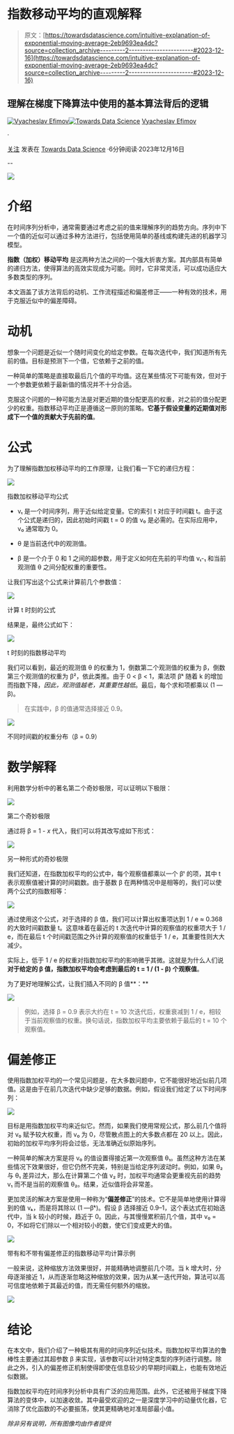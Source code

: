 # 指数移动平均的直观解释

> 原文：[https://towardsdatascience.com/intuitive-explanation-of-exponential-moving-average-2eb9693ea4dc?source=collection_archive---------2-----------------------#2023-12-16](https://towardsdatascience.com/intuitive-explanation-of-exponential-moving-average-2eb9693ea4dc?source=collection_archive---------2-----------------------#2023-12-16)

## 理解在梯度下降算法中使用的基本算法背后的逻辑

[](https://medium.com/@slavahead?source=post_page-----2eb9693ea4dc--------------------------------)[![Vyacheslav Efimov](../Images/db4b02e75d257063e8e9d3f1f75d9d6d.png)](https://medium.com/@slavahead?source=post_page-----2eb9693ea4dc--------------------------------)[](https://towardsdatascience.com/?source=post_page-----2eb9693ea4dc--------------------------------)[![Towards Data Science](../Images/a6ff2676ffcc0c7aad8aaf1d79379785.png)](https://towardsdatascience.com/?source=post_page-----2eb9693ea4dc--------------------------------) [Vyacheslav Efimov](https://medium.com/@slavahead?source=post_page-----2eb9693ea4dc--------------------------------)

·

[关注](https://medium.com/m/signin?actionUrl=https%3A%2F%2Fmedium.com%2F_%2Fsubscribe%2Fuser%2Fc8a0ca9d85d8&operation=register&redirect=https%3A%2F%2Ftowardsdatascience.com%2Fintuitive-explanation-of-exponential-moving-average-2eb9693ea4dc&user=Vyacheslav+Efimov&userId=c8a0ca9d85d8&source=post_page-c8a0ca9d85d8----2eb9693ea4dc---------------------post_header-----------) 发表在 [Towards Data Science](https://towardsdatascience.com/?source=post_page-----2eb9693ea4dc--------------------------------) ·6分钟阅读·2023年12月16日[](https://medium.com/m/signin?actionUrl=https%3A%2F%2Fmedium.com%2F_%2Fvote%2Ftowards-data-science%2F2eb9693ea4dc&operation=register&redirect=https%3A%2F%2Ftowardsdatascience.com%2Fintuitive-explanation-of-exponential-moving-average-2eb9693ea4dc&user=Vyacheslav+Efimov&userId=c8a0ca9d85d8&source=-----2eb9693ea4dc---------------------clap_footer-----------)

--

[](https://medium.com/m/signin?actionUrl=https%3A%2F%2Fmedium.com%2F_%2Fbookmark%2Fp%2F2eb9693ea4dc&operation=register&redirect=https%3A%2F%2Ftowardsdatascience.com%2Fintuitive-explanation-of-exponential-moving-average-2eb9693ea4dc&source=-----2eb9693ea4dc---------------------bookmark_footer-----------)![](../Images/f65b757753e90cbe70d7ae2c04608e84.png)

# 介绍

在时间序列分析中，通常需要通过考虑之前的值来理解序列的趋势方向。序列中下一个值的近似可以通过多种方法进行，包括使用简单的基线或构建先进的机器学习模型。

**指数（加权）移动平均** 是这两种方法之间的一个强大折衷方案。其内部具有简单的递归方法，使得算法的高效实现成为可能。同时，它非常灵活，可以成功适应大多数类型的序列。

本文涵盖了该方法背后的动机、工作流程描述和偏差修正——一种有效的技术，用于克服近似中的偏差障碍。

# 动机

想象一个问题是近似一个随时间变化的给定参数。在每次迭代中，我们知道所有先前的值。目标是预测下一个值，它依赖于之前的值。

一种简单的策略是直接取最后几个值的平均值。这在某些情况下可能有效，但对于一个参数更依赖于最新值的情况并不十分合适。

克服这个问题的一种可能方法是对更近期的值分配更高的权重，对之前的值分配更少的权重。指数移动平均正是遵循这一原则的策略。**它基于假设变量的近期值对形成下一个值的贡献大于先前的值**。

# 公式

为了理解指数加权移动平均的工作原理，让我们看一下它的递归方程：

![](../Images/1ee395f76a578feac3fbfb7250c75d0f.png)

指数加权移动平均公式

+   vₜ 是一个时间序列，用于近似给定变量。它的索引 t 对应于时间戳 t。由于这个公式是递归的，因此初始时间戳 t = 0 的值 v₀ 是必需的。在实际应用中，v₀ 通常取为 0。

+   θ 是当前迭代中的观测值。

+   β 是一个介于 0 和 1 之间的超参数，用于定义如何在先前的平均值 vₜ-₁ 和当前观测值 θ 之间分配权重的重要性。

让我们写出这个公式来计算前几个参数值：

![](../Images/1ded5cd1e0b8e9dfc5d8637a452907e7.png)

计算 t 时刻的公式

结果是，最终公式如下：

![](../Images/2520ba4bbbbd0aa1c25fe694d2ce7d6e.png)

t 时刻的指数移动平均

我们可以看到，最近的观测值 θ 的权重为 1，倒数第二个观测值的权重为 β，倒数第三个观测值的权重为 β²，依此类推。由于 0 < β < 1，乘法项 βᵏ 随着 k 的增加而指数下降，*因此，观测值越老，其重要性越低*。最后，每个求和项都乘以 (1 —β)。

> 在实践中，β 的值通常选择接近 0.9。

![](../Images/946afdcedcea1cae3b14897b927bb2e1.png)

不同时间戳的权重分布（β = 0.9）

# 数学解释

利用数学分析中的著名第二个奇妙极限，可以证明以下极限：

![](../Images/088ede23a815fe975357a0f9c57e7506.png)

第二个奇妙极限

通过将 β = 1 - *x* 代入，我们可以将其改写成如下形式：

![](../Images/e648d093856d49a1a829473a3bc8008f.png)

另一种形式的奇妙极限

我们还知道，在指数加权平均的公式中，每个观察值都乘以一个 βᵗ 的项，其中 t 表示观察值被计算的时间戳数。由于基数 β 在两种情况中是相等的，我们可以使两个公式的指数相等：

![](../Images/7bedd715d3f938568c452996e6e00451.png)

通过使用这个公式，对于选择的 β 值，我们可以计算出权重项达到 1 / e ≈ 0.368 的大致时间戳数量 t。这意味着在最近的 t 次迭代中计算的观察值的权重项大于 1 / e，而在最后 t 个时间戳范围之外计算的观察值的权重低于 1 / e，其重要性则大大减少。

实际上，低于 1 / e 的权重对指数加权平均的影响微乎其微。这就是为什么人们说**对于给定的 β 值，指数加权平均会考虑到最后的 t = 1 / (1 - β) 个观察值**。

为了更好地理解公式，让我们插入不同的 β 值**：**

![](../Images/de06a335b31a2fbeb4c261e9c312f732.png)

> 例如，选择 β = 0.9 表示大约在 t = 10 次迭代后，权重衰减到 1 / e，相较于当前观察值的权重。换句话说，指数加权平均主要依赖于最后的 t = 10 个观察值。

# 偏差修正

使用指数加权平均的一个常见问题是，在大多数问题中，它不能很好地近似前几项值。这是由于在前几次迭代中缺少足够的数据。例如，假设我们给定了以下时间序列：

![](../Images/9d079e18b99a43f4c6e4aada6d25daa4.png)

目标是用指数加权平均来近似它。然而，如果我们使用常规公式，那么前几个值将对 v₀ 赋予较大权重，而 v₀ 为 0，尽管散点图上的大多数点都在 20 以上。因此，初始的加权平均序列将会过低，无法准确近似原始序列。

一种简单的解决方案是将 v₀ 的值设置得接近第一次观察值 θ₁。虽然这种方法在某些情况下效果很好，但它仍然不完美，特别是当给定序列波动时。例如，如果 θ₂ 与 θ₁ 差异过大，那么在计算第二个值 v₂ 时，加权平均通常会更重视先前的趋势 v₁ 而不是当前的观察值 θ₂。结果，近似值将会非常差。

更加灵活的解决方案是使用一种称为“**偏差修正**”的技术。它不是简单地使用计算得到的值 vₖ，而是将其除以 (1 —βᵏ)。假设 β 选择接近 0.9–1，这个表达式在初始迭代中，当 k 较小的时候，趋近于 0。因此，与其慢慢累积前几个值，其中 v₀ = 0，不如将它们除以一个相对较小的数，使它们变成更大的值。

![](../Images/ed809abff8a65e5f605c4394dfdbec49.png)

带有和不带有偏差修正的指数移动平均计算示例

一般来说，这种缩放方法效果很好，并能精确地调整前几个项。当 k 增大时，分母逐渐接近 1，从而逐渐忽略这种缩放的效果，因为从某一迭代开始，算法可以高可信度地依赖于其最近的值，而无需任何额外的缩放。

![](../Images/a505a4b5dbc0326cb86660f06e5f0fb9.png)

# 结论

在本文中，我们介绍了一种极其有用的时间序列近似技术。指数加权平均算法的鲁棒性主要通过其超参数 β 来实现，该参数可以针对特定类型的序列进行调整。除此之外，引入的偏差修正机制使得即使在信息较少的早期时间戳上，也能有效地近似数据。

指数加权平均在时间序列分析中具有广泛的应用范围。此外，它还被用于梯度下降算法的变体中，以加速收敛。其中最受欢迎的之一是深度学习中的动量优化器，它消除了优化函数的不必要振荡，使其更精确地对准局部最小值。

*除非另有说明，所有图像均由作者提供*
